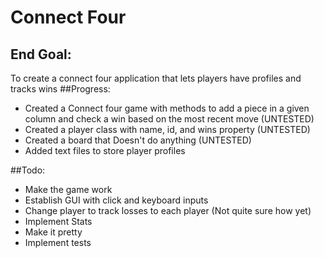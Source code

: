 # Connect Four
## End Goal:
To create a connect four application that lets players have profiles and tracks wins
##Progress:
* Created a Connect four game with methods to add a piece in a given column and check a win based on the most recent move (UNTESTED)
* Created a player class with name, id, and wins property (UNTESTED)
* Created a board that Doesn't do anything (UNTESTED)
* Added text files to store player profiles

##Todo:

* Make the game work
* Establish GUI with click and keyboard inputs
* Change player to track losses to each player (Not quite sure how yet)
* Implement Stats
* Make it pretty
* Implement tests
